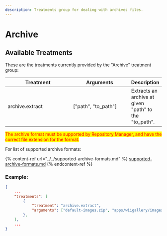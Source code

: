 ```yaml
---
description: Treatments group for dealing with archives files.
---
```


# Archive

## Available Treatments

These are the treatments currently provided by the "Archive" treatment group:

<table><thead><tr><th width="245">Treatment</th><th width="223">Arguments</th><th>Description</th></tr></thead><tbody><tr><td>archive.extract</td><td>["path", "to_path"]</td><td>Extracts an archive at given "path" to the "to_path".</td></tr></tbody></table>

<mark style="color:red;">The archive format must be supported by Repository Manager, and have the correct file extension for the format.</mark>

For list of supported archive formats:

{% content-ref url="../../supported-archive-formats.md" %}
[supported-archive-formats.md](../../supported-archive-formats.md)
{% endcontent-ref %}

### Example:

```json
{
    ...
    "treatments": [
        {
            "treatment": "archive.extract",
            "arguments": ["default-images.zip", "apps/wiigallery/images/"]
        },
    ],
    ...
}
```
